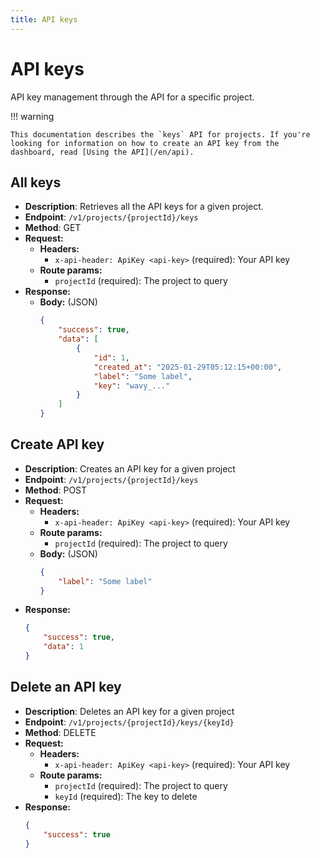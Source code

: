 ```yaml
---
title: API keys
---
```


# API keys
API key management through the API for a specific project.

!!! warning

    This documentation describes the `keys` API for projects. If you're looking for information on how to create an API key from the dashboard, read [Using the API](/en/api).

## All keys
* **Description**: Retrieves all the API keys for a given project.
* **Endpoint**: `/v1/projects/{projectId}/keys`
* **Method**: GET
* **Request:**
    * **Headers:**
        * `x-api-header: ApiKey <api-key>` (required): Your API key
    * **Route params:**
        * `projectId` (required): The project to query
* **Response:**
    * **Body:** (JSON)
        ```json
        {
            "success": true,
            "data": [
                {
                    "id": 1,
                    "created_at": "2025-01-29T05:12:15+00:00",
                    "label": "Some label",
                    "key": "wavy_..."
                }
            ]
        }
        ```

## Create API key
* **Description**: Creates an API key for a given project
* **Endpoint**: `/v1/projects/{projectId}/keys`
* **Method**: POST
* **Request:**
    * **Headers:**
        * `x-api-header: ApiKey <api-key>` (required): Your API key
    * **Route params:**
        * `projectId` (required): The project to query
    * **Body:** (JSON)
        ```json
        {
            "label": "Some label"
        }
        ```
* **Response:**
    ```json
    {
        "success": true,
        "data": 1
    }
    ```

## Delete an API key
* **Description**: Deletes an API key for a given project
* **Endpoint**: `/v1/projects/{projectId}/keys/{keyId}`
* **Method**: DELETE
* **Request:**
    * **Headers:**
        * `x-api-header: ApiKey <api-key>` (required): Your API key
    * **Route params:**
        * `projectId` (required): The project to query
        * `keyId` (required): The key to delete
* **Response:**
    ```json
    {
        "success": true
    }
    ```
